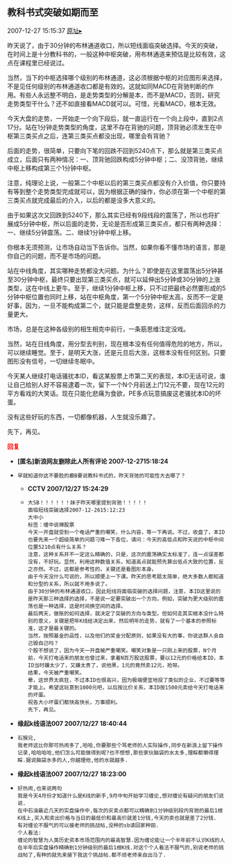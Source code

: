 ## 教科书式突破如期而至
2007-12-27 15:15:37
[原址▸](http://www.fxgan.com/chan_time/2007_07_12/876.htm)



 昨天说了，由于30分钟的布林通道收口，所以短线面临突破选择。今天的突破，在时间上是十分教科书的，一般这种中枢突破，用布林通道来预估是比较有效，这点在课程里已经说过。


 


 当然，当下的中枢选择哪个级别的布林通道，这必须根据中枢的对应图形来选择，不是见任何级别的布林通道收口都是有效的。这就如同MACD在背驰判断的作用。有些人永远整不明白，是走势类型的分解是本，而不是MACD，否则，研究走势类型干什么？还不如直接看MACD就可以。可惜，光看MACD，根本无效。


 


 今天大盘的走势，一开始走一个向下段后，就一直运行在一个向上段中，直到2点17分。站在1分钟走势类型的角度，这里不存在背驰的问题，顶背驰必须发生在中枢第三类买点之后，连第三类买点都没出现，哪里会有背驰？


 


 后面的走势，很简单，只要向下笔的回跌不回到5240点下，那么就是第三类买点成立，后面只有两种情况：一、顶背驰回跌构成5分钟中枢；二、没顶背驰，继续中枢上移构成第三个1分钟中枢。


 


 注意，纯理论上说，一般第二个中枢以后的第三类买点都没有介入价值，你只要持有等到整个走势类型完成就可以，因为根据正确的操作，你必须在第一个中枢的第三类买点就完成最后的介入，以后的都是没多大意义的。


 


 由于如果这次又回跌到5240下，那么其实已经有9段线段的震荡了，所以也将扩展成5分钟中枢，所以后面的走势，无论是否形成第三类买点，都只有两种选择：一、继续5分钟震荡。二、继续1分钟中枢上移。


 


 你根本无须预测，让市场自动当下告诉你。当然，如果你看不懂市场的语言，那是你自己的问题，而不是市场的问题。


 


 站在中线角度，其实哪种走势都没大问题。为什么？即使是在这里震荡出5分钟甚至30分钟中枢，最终只要出现第三类买点，就可以延伸出5分钟或30分钟的上涨类型，这在中线上更牛。至于，继续1分钟中枢上移，只不过把最终必然要形成的5分钟中枢位置也同时上移，站在中枢角度，第一个5分钟中枢太高，反而不一定是好事，因为，一旦不能构成第二个，就只能是盘整走势，这样，反而后面回杀的力量更大。


 


 市场，总是在这种各级别的相生相克中前行，一条筋思维注定没戏。


 


 当然，站在日线角度，用分型去判别，现在根本没有任何值得危险的地方，所以，可以继续睡觉。至于，是明天大涨，还是元旦后大涨，这根本没有任何区别。只要图形没有信号，一切继续冬眠中。


 


 今天某人继续打电话骚扰本ID，看这某股票上市第二天的表现，本ID无话可说，谁让自己给别人好不容易逮着一次，留下一个N个月前送上门12元不要，现在12元的平方看戏的大笑话。现在只能化悲痛为食欲，PE多点玩意搞废这老骚扰本ID的坏蛋。


 


 没有这些好玩的东西，一切都像机器，人生就没乐趣了。


 


 先下，再见。





<font color='red'>**回复**</font>


- **[匿名]新浪网友删除此人所有评论 2007-12-2715:18:24**
- ```
  早就知道你这不要脸的癫B要说教科书式的，昨天背弛的可能性大去哪了？
  ```
   - **CCTV 2007/12/27 15:24:29**
   - ```
     大SB！！！！！！妹子昨天哪里提到背驰！！！！！
     面临短线突破选择2007-12-2615:12:23
     大中小
     标签：缠中说禅股票
     今天一开盘就受到一个电话严重的嘲笑，什么内容，等一下再说。不过，收盘了，本ID也要先来一个超级简单的问题刁难一下各位，请问：今天的高低点和昨天说的中枢中间位置5210点有什么关系？
     注意，这种关系并不一定这么精确的，只是，这次的震荡确实太标准了，连一点误差都没有，不好玩。显然，利用这种数值关系，知道高点就能预先算出低点大致的位置，反之亦然。不过，这都是参考性的，关键还是看图形本身。
     由于今天没什么可说的，所以顺便上一下课。昨天的思考题太简单，绝大多数人都知道和分型的关系，所以就不用多说了。
     由于30分钟的布林通道收口，因此短线将面临突破的选择问题，注意，本ID这里说的是昨天那三种选择的选择，不是说一定要突破出一个方向，例如，突破为更大级别的震荡也是一种选择，这是时间换空间的选择。
     最后两天，做账的如何选择，就决定了突破的方向与类型。但如何走其实根本没什么特别的意义，关键是把年K线给决定出来，然后明年的走势，就有了一个基本的参照标准，这才是最关键的。
     当然，按照基金的品性，以及他们的奖金分配原则，如果没有大的事，你说这群人会自己毁自己吗？
     个股不想说了，因为今天一开盘被严重嘲笑。嘲笑对象是一只刚上来的股票，N个月前，今天打电话来的朋友也曾过来，拿着N百万股这股票，要以12元的价格给本ID，本ID当时嫌太少了，又嫌太贵了，说他黑，1元的竟然卖12元，抢呀。
     结果，今天被严重嘲笑。
     晕，这世界太疯狂，不过本ID也很高兴，因为极端便宜地投了类似的企业，不过要等等才能上。希望这玩意到1000元吧，以后按比价关系，本ID按1500元卖给今天打电话来的坏蛋。
     祝各大小坏蛋们都快高快长，万事顺利。
     先下，再见。
     ```
- **缘起k线语法007 2007/12/27 18:40:44**
- ```
  石猴兄,
  我老师这比你那可热闹多了,哈哈,你要那些个骂老师的人实际操作,同步在新浪上留下操作记录,哈哈哈哈,他们怎么可能做得到呢?也不想想,那些家伙脑袋的水太多,理睬都懒得理睬.据说脑袋水多的人,你越理他,他的水就越多.
  ```
- **缘起k线语法007 2007/12/27 18:23:00**
- ```
  好热闹,也来说两句
  我是今天4月份才知道什么是K线的新手,9月中旬开始学习缠论,想对缠论有疑问的朋友们说说.
  在中石油最近几天的实盘操作中,每次的买卖点都可以精确到1分钟级别段内背驰的最后1根K线上,买入和卖出价格与当日的最低价和最高价就差1分钱,今天的卖也就是差了2分钱.
  有对缠论不服气的可以接老师的挑战帖,没种的sb请回家种田.
  个人看法:
  缠论的智慧为人类历史资本市场范围内的最高智慧.因为缠论能让一个半年前不认识K线的人在半年后实盘操作精确到1分钟级别的最后1根K线.对这个个人看法不服气的,别说老师的挑战帖了,有种的就先来接下我这个挑战帖.都不烦老师亲自出马了.
  ```
